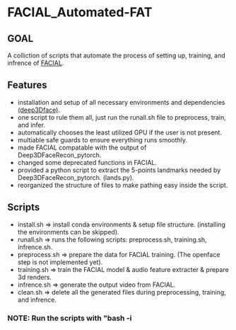 # FACIAL_Automated-FAT
## GOAL
A colliction of scripts that automate the process of setting up, training, and infrence of [FACIAL](https://github.com/zhangchenxu528/FACIAL).

## Features
- installation and setup of all necessary environments and dependencies [(deep3Dface)](https://github.com/sicxu/Deep3DFaceRecon_pytorch).
- one script to rule them all, just run the runall.sh file to preprocess, train, and infer.
- automatically chooses the least utilized GPU if the user is not present.
- multiable safe guards to ensure everything runs smoothly.
- made FACIAL compatable with the output of Deep3DFaceRecon_pytorch.
- changed some deprecated functions in FACIAL.
- provided a python script to extract the 5-points landmarks needed by Deep3DFaceRecon_pytorch. (lands.py).
- reorganized the structure of files to make pathing easy inside the script.

## Scripts
- install.sh => install conda environments & setup file structure. (installing the environments can be skipped).
- runall.sh => runs the following scripts: preprocess.sh, training.sh, infrence.sh.
- preprocess.sh => prepare the data for FACIAL training. (The openface step is not implemented yet).
- training.sh => train the FACIAL model & audio feature extracter & prepare 3d renders.
- infrence.sh => generate the output video from FACIAL.
- clean.sh => delete all the generated files during preprocessing, training, and infrence.
### **NOTE: Run the scripts with "bash -i <script name>"**

## prerequisite
- download the [models](https://drive.google.com/drive/folders/1-ln5VrxMqeKW8jttkqqKhzoF37aCYq4g?usp=share_link) and place them inside ./FACIAL_Automated-FAT/models.
- ffmpeg
- anaconda
- docker

## if openface fails during preprocess
comment out from line 11 to line 37 inside preprocess.sh, then download openface in [windows](https://github.com/TadasBaltrusaitis/OpenFace/wiki/Windows-Installation) and follow these steps:
- open "cmd" from the search bar.
- navigate to "OpenFace_2.2.0_win_x64" by writing
"cd Desktop/OpenFace_2.2.0_win_x64" in the cmd terminal.
- write "FeatureExtraction.exe -fdir <path_to_image_folders>"
- after the program is finished open the "OpenFace_2.2.0_win_x64" in 
window explorer and go to "processed" folder.
- inside "processed" folder you will find a csv file with the same name
as the image folders.
### **NOTE: before placing the .csv file in train1_openface rename it into "train1_512_audio.csv"**

## NOTES
- Please ensure that the video file is named (train1.mp4) & audio file is (test1.wav) and place them inside FACIAL/video_preprocess.
- ~~unfortunately I couldn't add the [openface](https://github.com/TadasBaltrusaitis/OpenFace) in the preprocess pipeline.~~ openface is added in the preprocess step through [docker](https://hub.docker.com/r/algebr/openface)
- This script and conda env are tested on ubuntu 20.04LTS.
